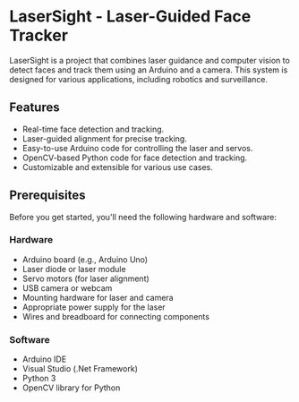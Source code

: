 # LaserSight - Laser-Guided Face Tracker

LaserSight is a project that combines laser guidance and computer vision to detect faces and track them using an Arduino and a camera. This system is designed for various applications, including robotics and surveillance.

## Features

- Real-time face detection and tracking.
- Laser-guided alignment for precise tracking.
- Easy-to-use Arduino code for controlling the laser and servos.
- OpenCV-based Python code for face detection and tracking.
- Customizable and extensible for various use cases.

## Prerequisites

Before you get started, you'll need the following hardware and software:

### Hardware

- Arduino board (e.g., Arduino Uno)
- Laser diode or laser module
- Servo motors (for laser alignment)
- USB camera or webcam
- Mounting hardware for laser and camera
- Appropriate power supply for the laser
- Wires and breadboard for connecting components

### Software

- Arduino IDE
- Visual Studio (.Net Framework)
- Python 3
- OpenCV library for Python

